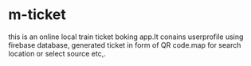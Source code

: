 # m-ticket
this is an online local train ticket boking app.It conains userprofile using firebase database, generated ticket in form of QR code.map for search location or select source etc,.
